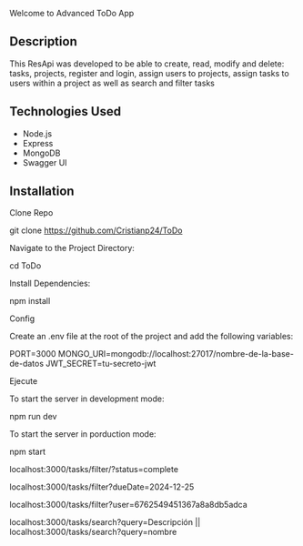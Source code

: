 Welcome to Advanced ToDo App 


## Description

This ResApi was developed to be able to create, read, modify and delete: tasks, projects, register and login, assign users to projects, assign tasks to users within a project as well as search and filter tasks

## Technologies Used

- Node.js
- Express
- MongoDB
- Swagger UI

## Installation

   Clone Repo 

   git clone https://github.com/Cristianp24/ToDo

Navigate to the Project Directory:

cd ToDo

Install Dependencies: 

npm install

Config 

Create an .env file at the root of the project and add the following variables:

PORT=3000
MONGO_URI=mongodb://localhost:27017/nombre-de-la-base-de-datos
JWT_SECRET=tu-secreto-jwt

Ejecute

To start the server in development mode:

npm run dev

To start the server in porduction mode:


npm start 










localhost:3000/tasks/filter/?status=complete

localhost:3000/tasks/filter?dueDate=2024-12-25

localhost:3000/tasks/filter?user=6762549451367a8a8db5adca

localhost:3000/tasks/search?query=Descripción || localhost:3000/tasks/search?query=nombre





